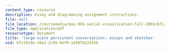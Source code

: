 ```yaml
---
content_type: resource
description: Essay and diagramming assignment instructions.
file: null
file_location: /coursemedia/mas-965-social-visualization-fall-2004/bfc281de38a22cd56ef9a3507b224336_assn6.pdf
file_type: application/pdf
resourcetype: Document
title: 'large-scale persistent conversations: essays and sketches'
uid: bfc281de-38a2-2cd5-6ef9-a3507b224336
---
```

